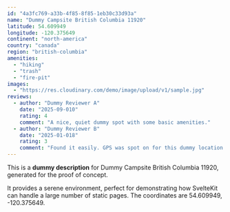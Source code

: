 ```yaml
---
id: "4a3fc769-a33b-4f85-8f85-1eb30c33d93a"
name: "Dummy Campsite British Columbia 11920"
latitude: 54.609949
longitude: -120.375649
continent: "north-america"
country: "canada"
region: "british-columbia"
amenities:
  - "hiking"
  - "trash"
  - "fire-pit"
images:
  - "https://res.cloudinary.com/demo/image/upload/v1/sample.jpg"
reviews:
  - author: "Dummy Reviewer A"
    date: "2025-09-010"
    rating: 4
    comment: "A nice, quiet dummy spot with some basic amenities."
  - author: "Dummy Reviewer B"
    date: "2025-01-018"
    rating: 3
    comment: "Found it easily. GPS was spot on for this dummy location."
---
```


This is a **dummy description** for Dummy Campsite British Columbia 11920, generated for the proof of concept.

It provides a serene environment, perfect for demonstrating how SvelteKit can handle a large number of static pages. The coordinates are 54.609949, -120.375649.
